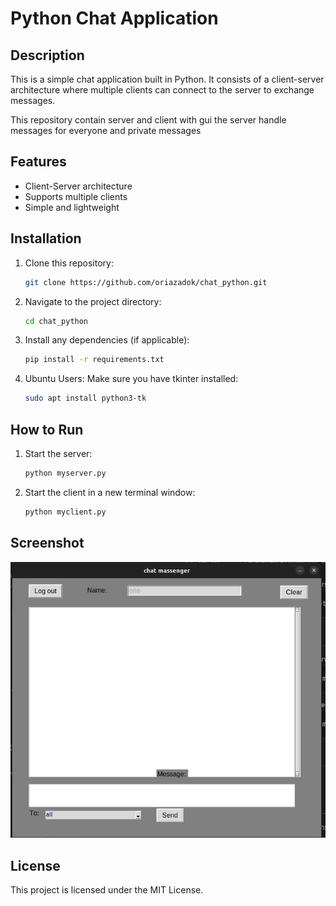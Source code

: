 
# Python Chat Application

## Description
This is a simple chat application built in Python. It consists of a client-server architecture where multiple clients can connect to the server to exchange messages.

This repository contain server and client with gui
the server handle messages for everyone and private messages

## Features
- Client-Server architecture
- Supports multiple clients
- Simple and lightweight

## Installation
1. Clone this repository:
   ```bash
   git clone https://github.com/oriazadok/chat_python.git
   ```
2. Navigate to the project directory:
   ```bash
   cd chat_python
   ```
3. Install any dependencies (if applicable):
   ```bash
   pip install -r requirements.txt
   ```
4. Ubuntu Users: Make sure you have tkinter installed:
   ```bash
   sudo apt install python3-tk
   ```

## How to Run
1. Start the server:
   ```bash
   python myserver.py
   ```
2. Start the client in a new terminal window:
   ```bash
   python myclient.py
   ```

## Screenshot
![Chat App UI](ui.png)

## License
This project is licensed under the MIT License.
